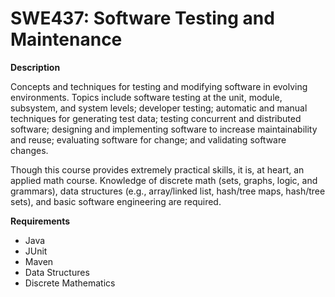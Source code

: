 # SWE437: Software Testing and Maintenance

**Description**

Concepts and techniques for testing and modifying software in evolving environments. Topics include software testing at the unit, module, subsystem, and system levels; developer testing; automatic and manual techniques for generating test data; testing concurrent and distributed software; designing and implementing software to increase maintainability and reuse; evaluating software for change; and validating software changes.

Though this course provides extremely practical skills, it is, at heart, an applied math course. Knowledge of discrete math (sets, graphs, logic, and grammars), data structures (e.g., array/linked list, hash/tree maps, hash/tree sets), and basic software engineering are required.

**Requirements**
- Java
- JUnit
- Maven
- Data Structures
- Discrete Mathematics